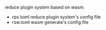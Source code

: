 reduce plugin system based on wasm.

- rps.toml
  reduce plugin system's config file
- rsw.toml
  wasm generate's config file
